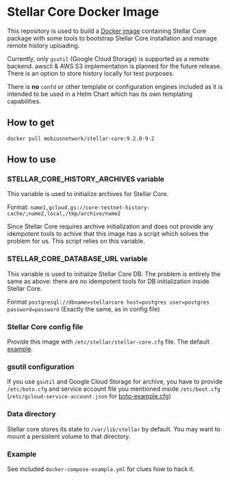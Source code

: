 # Stellar Core Docker Image

This repository is used to build a [Docker image](https://quay.io/repository/evilmartians/docker-stellar-core?tab=info) containing Stellar Core package with some tools to bootstrap Stellar Core installation and manage remote history uploading.

Currently, only `gsutil` (Google Cloud Storage) is supported as a remote backend. awscli & AWS S3 implementation is planned for the future release. There is an option to store history locally for test purposes.

There is **no** `confd` or other template or configuration engines included as it is intended to be used in a Helm Chart which has its own templating capabilities.

## How to get

```shell
docker pull mobiusnetwork/stellar-core:9.2.0-9-2
```

## How to use

### STELLAR_CORE_HISTORY_ARCHIVES variable

This variable is used to initialize archives for Stellar Core.

Format: `name1,gcloud,gs://core-testnet-history-cache/;name2,local,/tmp/archive/name2`

Since Stellar Core requires archive initialization and does not provide any idempotent tools to achive that this image has a script which solves the problem for us. This script relies on this variable.

### STELLAR_CORE_DATABASE_URL variable

This variable is used to initialize Stellar Core DB. The problem is entirely the same as above: there are no idempotent tools for DB initialization inside Stellar Core.

Format `postgresql://dbname=stellarcore host=postgres user=postgres password=password` (Exactly the same, as in config file)

### Stellar Core config file

Provide this image with `/etc/stellar/stellar-core.cfg` file. The default [example](https://github.com/mobius-network/docker-stellar-core/blob/master/stellar-core-testnet-example.cfg).

### gsutil configuration

If you use `gsutil` and Google Cloud Storage for archive, you have to provide `/etc/boto.cfg` and service account file you mentioned inside `/etc/boot.cfg` (`/etc/gcloud-service-account.json` for [boto-example.cfg](https://github.com/mobius-network/docker-stellar-core/blob/master/boto-example.cfg))

### Data directory

Stellar core stores its state to `/var/lib/stellar` by default. You may want to mount a persistent volume to that directory.

### Example

See included `docker-compose-example.yml` for clues how to hack it.
